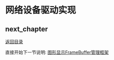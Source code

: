 # 网络设备驱动实现

## next_chapter

[返回目录](../README.md)

直接开始下一节说明: [图形显示FrameBuffer管理框架](./ch03-24.fb_frame.md)
